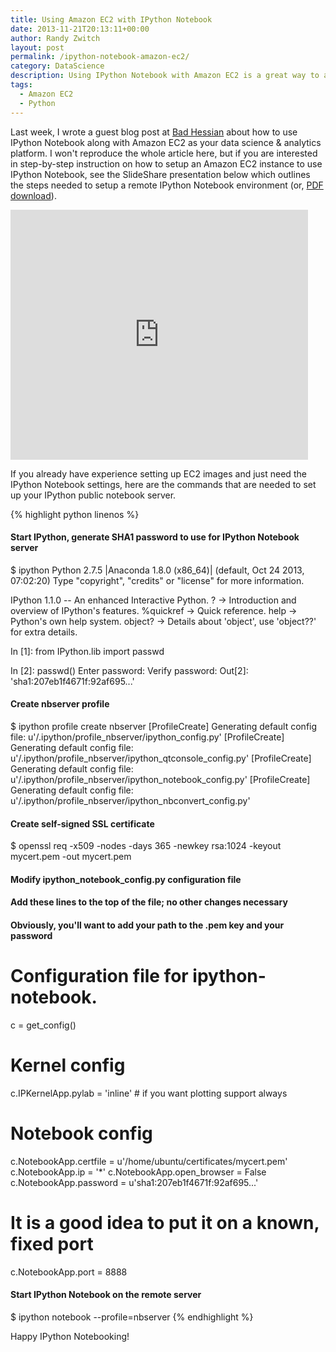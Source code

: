 ```yaml
---
title: Using Amazon EC2 with IPython Notebook
date: 2013-11-21T20:13:11+00:00
author: Randy Zwitch
layout: post
permalink: /ipython-notebook-amazon-ec2/
category: DataScience
description: Using IPython Notebook with Amazon EC2 is a great way to access large amounts of computing power at very low cost. Here's how to do it.
tags:
  - Amazon EC2
  - Python
---
```

Last week, I wrote a guest blog post at <a title="Guest post at Bad Hessian" href="http://badhessian.org/2013/11/cluster-computing-for-027hr-using-amazon-ec2-and-ipython-notebook/" target="_blank">Bad Hessian</a> about how to use IPython Notebook along with Amazon EC2 as your data science & analytics platform. I won't reproduce the whole article here, but if you are interested in step-by-step instruction on how to setup an Amazon EC2 instance to use IPython Notebook, see the SlideShare presentation below which outlines the steps needed to setup a remote IPython Notebook environment (or, <a title="amazon-ec2-ipython-installation PDF" href="http://randyzwitch.com/wp-content/uploads/2013/11/cluster-computing-ipython-ec2.pdf" target="_blank">PDF download</a>).

<iframe src="http://www.slideshare.net/slideshow/embed_code/28501345" width="476" height="400" frameborder="0" marginwidth="0" marginheight="0" scrolling="no"></iframe>

If you already have experience setting up EC2 images and just need the IPython Notebook settings, here are the commands that are needed to set up your IPython public notebook server.

{% highlight python linenos %}
#### Start IPython, generate SHA1 password to use for IPython Notebook server

$ ipython
Python 2.7.5 |Anaconda 1.8.0 (x86_64)| (default, Oct 24 2013, 07:02:20)
Type "copyright", "credits" or "license" for more information.

IPython 1.1.0 -- An enhanced Interactive Python.
?         -> Introduction and overview of IPython's features.
%quickref -> Quick reference.
help      -> Python's own help system.
object?   -> Details about 'object', use 'object??' for extra details.

In [1]: from IPython.lib import passwd

In [2]: passwd()
Enter password:
Verify password:
Out[2]: 'sha1:207eb1f4671f:92af695...'

#### Create nbserver profile

$ ipython profile create nbserver
[ProfileCreate] Generating default config file: u'/.ipython/profile_nbserver/ipython_config.py'
[ProfileCreate] Generating default config file: u'/.ipython/profile_nbserver/ipython_qtconsole_config.py'
[ProfileCreate] Generating default config file: u'/.ipython/profile_nbserver/ipython_notebook_config.py'
[ProfileCreate] Generating default config file: u'/.ipython/profile_nbserver/ipython_nbconvert_config.py'

#### Create self-signed SSL certificate

$ openssl req -x509 -nodes -days 365 -newkey rsa:1024 -keyout mycert.pem -out mycert.pem

#### Modify ipython_notebook_config.py configuration file
#### Add these lines to the top of the file; no other changes necessary
#### Obviously, you'll want to add your path to the .pem key and your password

# Configuration file for ipython-notebook.

c = get_config()

# Kernel config
c.IPKernelApp.pylab = 'inline'  # if you want plotting support always

# Notebook config
c.NotebookApp.certfile = u'/home/ubuntu/certificates/mycert.pem'
c.NotebookApp.ip = '*'
c.NotebookApp.open_browser = False
c.NotebookApp.password = u'sha1:207eb1f4671f:92af695...'
# It is a good idea to put it on a known, fixed port
c.NotebookApp.port = 8888

#### Start IPython Notebook on the remote server

$ ipython notebook --profile=nbserver
{% endhighlight %}

Happy IPython Notebooking!
